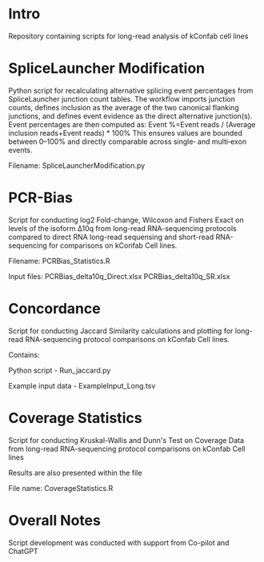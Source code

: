 # Intro
Repository containing scripts for long-read analysis of kConfab cell lines

# SpliceLauncher Modification
Python script for recalculating alternative splicing event percentages from SpliceLauncher junction count tables. The workflow imports junction counts, defines inclusion as the average of the two canonical flanking junctions, and defines event evidence as the direct alternative junction(s). Event percentages are then computed as:
Event %=Event reads / (Average inclusion reads+Event reads) * 100% 
This ensures values are bounded between 0–100% and directly comparable across single‑ and multi‑exon events.

Filename: SpliceLauncherModification.py

# PCR-Bias
Script for conducting log2 Fold-change, Wilcoxon and Fishers Exact on levels of the isoform Δ10q from long-read RNA-sequencing protocols compared to direct RNA long-read sequensing and short-read RNA-sequencing for comparisons on kConfab Cell lines.

Filename: PCRBias_Statistics.R

Input files: 
PCRBias_delta10q_Direct.xlsx 
PCRBias_delta10q_SR.xlsx

# Concordance
Script for conducting Jaccard Similarity calculations and plotting for long-read RNA-sequencing protocol comparisons on kConfab Cell lines.

Contains:

Python script - Run_jaccard.py

Example input data - ExampleInput_Long.tsv

# Coverage Statistics
Script for conducting Kruskal-Wallis and Dunn's Test on Coverage Data from long-read RNA-sequencing protocol comparisons on kConfab Cell lines

Results are also presented within the file

File name: CoverageStatistics.R


# Overall Notes
Script development was conducted with support from Co-pilot and ChatGPT
